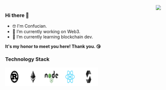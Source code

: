 <img align="right" src="https://github-readme-stats.vercel.app/api?username=Confucian-e&count_private=true&show_icons=true&theme=tokyonight" />

### Hi there 👋

<!--
**Confucian-e/Confucian-e** is a ✨ _special_ ✨ repository because its `README.md` (this file) appears on your GitHub profile.

Here are some ideas to get you started:

- 🔭 I’m currently working on ...
- 🌱 I’m currently learning ...
- 👯 I’m looking to collaborate on ...
- 🤔 I’m looking for help with ...
- 💬 Ask me about ...
- 📫 How to reach me: ...
- 😄 Pronouns: ...
- ⚡ Fun fact: ...
-->

- 🤓 I'm Confucian.
- 🔭 I’m currently working on Web3.
- 🌱 I’m currently learning blockchain dev. 

**It's my honor to meet you here! Thank you. 😘**

### Technology Stack

<img height="60" width="60" src="./logo/Rust_(programming_language)-Logo.wine.svg"><img height="60" width="60" src="./logo/Ethereum-Logo.wine.svg"><img height="60" width="60" src="./logo/Node.js-Logo.wine.svg"><img height="60" width="60" src="./logo/React_(web_framework)-Logo.wine.svg"><img height="60" width="60" src="./logo/Solidity-Logo.wine.svg">
